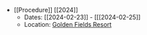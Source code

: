 - [[Procedure]] [[2024]]
	- Dates: [[2024-02-23]] - [[[2024-02-25]]
	- Location: [Golden Fields Resort](https://goldenfieldsresort.in/)